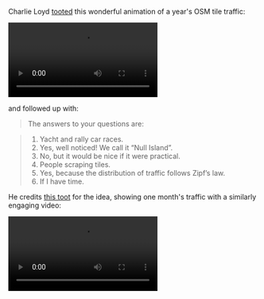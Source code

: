 Charlie Loyd [tooted](https://everything.happens.horse/@vruba/111065936544578424) this wonderful animation of a year's OSM tile traffic:

<video controls>
  <source src="https://everything.happens.horse/system/media_attachments/files/111/065/931/181/845/638/original/f283c15558e47980.mp4" type="video/mp4" />
</video>

and followed up with:

> The answers to your questions are:

> 1. Yacht and rally car races.
> 2. Yes, well noticed! We call it “Null Island”.
> 3. No, but it would be nice if it were practical.
> 4. People scraping tiles.
> 5. Yes, because the distribution of traffic follows Zipf’s law.
> 6. If I have time.


He credits [this toot](https://en.osm.town/@pnorman/111062780453196500) for the idea, showing one month's traffic with a similarly engaging video:

<video controls>
  <source src="https://cdn.masto.host/enosmtown/media_attachments/files/111/062/774/335/937/303/original/6d0554780ed9b6f9.mp4" type="video/mp4" />
</video>
